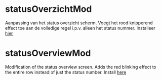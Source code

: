 # statusOverzichtMod
 Aanpassing van het status overzicht scherm. Voegt het rood knipperend effect toe aan de volledige regel i.p.v. alleen het status nummer.
 Installeer [hier](https://github.com/MisteryMan/statusOverzichtMod/raw/master/statusOverviewViewChange.user.js)

# statusOverviewMod
 Modification of the status overview screen. Adds the red blinking effect to the entire row instead of just the status number.
 Install [here](https://github.com/MisteryMan/statusOverzichtMod/raw/master/statusOverviewViewChange.user.js)
